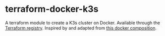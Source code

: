 # terraform-docker-k3s

A terraform module to create a K3s cluster on Docker. Available through the [Terraform registry](https://registry.terraform.io/modules/camptocamp/k3s/docker).
Inspired by and adapted from [this docker composition](https://github.com/k3s-io/k3s/blob/master/docker-compose.yml).
